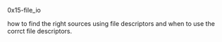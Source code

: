 0x15-file_io

how to find the right sources using file descriptors and when to use the 
corrct file descriptors.
